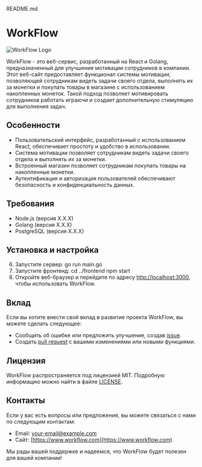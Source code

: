 README.md

# WorkFlow

![WorkFlow Logo](/path/to/logo.png)

WorkFlow - это веб-сервис, разработанный на React и Golang, предназначенный для улучшения мотивации сотрудников в компании. Этот веб-сайт предоставляет функционал системы мотивации, позволяющей сотрудникам видеть задачи своего отдела, выполнять их за монетки и покупать товары в магазине с использованием накопленных монеток. Такой подход позволяет мотивировать сотрудников работать играючи и создает дополнительную стимуляцию для выполнения задач.

## Особенности

- Пользовательский интерфейс, разработанный с использованием React, обеспечивает простоту и удобство в использовании.
- Система мотивации позволяет сотрудникам видеть задачи своего отдела и выполнять их за монетки.
- Встроенный магазин позволяет сотрудникам покупать товары на накопленные монетки.
- Аутентификация и авторизация пользователей обеспечивают безопасность и конфиденциальность данных.

## Требования

- Node.js (версия X.X.X)
- Golang (версия X.X.X)
- PostgreSQL (версия X.X.X)

## Установка и настройка


6. Запустите сервер:
go run main.go
7. Запустите фронтенд:
cd ../frontend
npm start
8. Откройте веб-браузер и перейдите по адресу [http://localhost:3000](http://localhost:3000), чтобы использовать WorkFlow.

## Вклад

Если вы хотите внести свой вклад в развитие проекта WorkFlow, вы можете сделать следующее:

- Сообщить об ошибке или предложить улучшение, создав [issue](https://github.com/your-username/WorkFlow/issues).
- Создать [pull request](https://github.com/your-username/WorkFlow/pulls) с вашими изменениями или новыми функциями.

## Лицензия

WorkFlow распространяется под лицензией MIT. Подробную информацию можно найти в файле [LICENSE](/path/to/LICENSE).

## Контакты

Если у вас есть вопросы или предложения, вы можете связаться с нами по следующим контактам:

- Email: your-email@example.com
- Сайт: [https://www.workflow.com](https://www.workflow.com)

Мы рады вашей поддержке и надеемся, что WorkFlow будет полезен для вашей компании!
